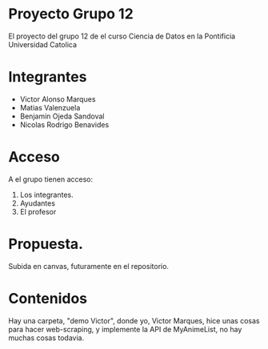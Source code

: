 # Proyecto Grupo 12
 El proyecto del grupo 12 de el curso Ciencia de Datos en la Pontificia Universidad Catolica

# Integrantes
- Victor Alonso Marques
- Matias Valenzuela
- Benjamin Ojeda Sandoval
- Nicolas Rodrigo Benavides

# Acceso
A el grupo tienen acceso:
1. Los integrantes.
2. Ayudantes
3. El profesor

# Propuesta.
Subida en canvas, futuramente en el repositorio.

# Contenidos
Hay una carpeta, "demo Victor", donde yo, Victor Marques, hice unas cosas para hacer web-scraping, y implemente la API de MyAnimeList, no hay muchas cosas todavia.
